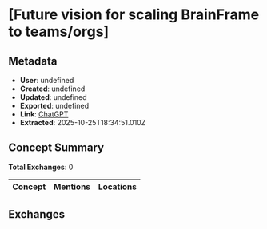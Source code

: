 # \[Future vision for scaling BrainFrame to teams/orgs\]

## Metadata

- **User**: undefined
- **Created**: undefined
- **Updated**: undefined
- **Exported**: undefined
- **Link**: [ChatGPT](undefined)
- **Extracted**: 2025-10-25T18:34:51.010Z

## Concept Summary

**Total Exchanges**: 0

| Concept | Mentions | Locations |
|---------|----------|----------|

## Exchanges

